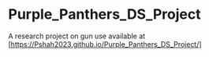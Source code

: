 # Purple_Panthers_DS_Project

A research project on gun use available at [https://Pshah2023.github.io/Purple_Panthers_DS_Project/]
